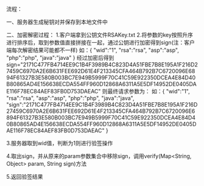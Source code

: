 
  流程：
 
  一、服务器生成秘钥对并保存到本地文件中
 
  二、加密解密过程：
  1.客户端拿到公钥文件RSAKey.txt
  2.将参数的key按照升序进行排序后，取到参数值直接拼接在一起，通过公钥进行加密得到sign(注：客户端每次解密结果可能都不一样)
       如：{
  	            "wid":"1",
  	            "rsa":"rsa",
  	            "asp":"asp",
  	            "php":"php",
  	            "java":"java"
           }
      经过加密后得到sign="2171C477FB4714EE9C1B4F3989B4C823D4A51FBE7B8E195A1F216D27459C6970A2E6B631FEE692D61E4F213345CFA464B792B7C6720096E6894F61327B3E580B003BC7E949B5999F70C41C59E922350DCEA4E84D40B80865AD4E156638ECDA554FF960D12868A6311A5E5DF14952DE0405DAE116F78EC84AEF83FB0D753DAEAC"
      则最终请求参数为：
       如：{
  	            "wid":"1",
  	            "rsa":"rsa",
  	            "asp":"asp",
  	            "php":"php",
  	            "java":"java",
  	            "sign":"2171C477FB4714EE9C1B4F3989B4C823D4A51FBE7B8E195A1F216D27459C6970A2E6B631FEE692D61E4F213345CFA464B792B7C6720096E6894F61327B3E580B003BC7E949B5999F70C41C59E922350DCEA4E84D40B80865AD4E156638ECDA554FF960D12868A6311A5E5DF14952DE0405DAE116F78EC84AEF83FB0D753DAEAC"
           }
 
  3.服务器取到wid值，判断为1则进行验签操作
 
  4.取出sign，并从原来的param参数集合中移除sign，调用verify(Map<String, Object> param, String sign)方法
 
  5.返回验签结果
 